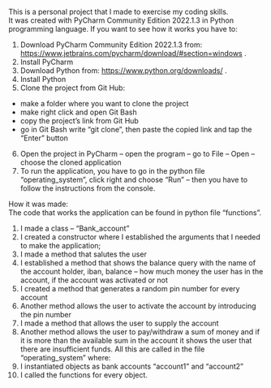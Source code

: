 This is a personal project that I made to exercise my coding skills.\
It was created with PyCharm Community Edition 2022.1.3 in Python programming language. If you want to see how it works you have to:
1.	Download PyCharm Community Edition 2022.1.3 from: https://www.jetbrains.com/pycharm/download/#section=windows .
2.	Install PyCharm
3.	Download Python from: https://www.python.org/downloads/ .
4.	Install Python
5.	Clone the project from Git Hub: 
-	make a folder where you want to clone the project
-	make right click and open Git Bash
-	copy the project’s link from Git Hub
-	go in Git Bash write “git clone”, then paste the copied link and tap the “Enter” button
6.	Open the project in PyCharm – open the program – go to File – Open – choose the cloned application
7.	To run the application, you have to go in the python file “operating_system”, click right and choose “Run” – then you have to follow the instructions from the console.

How it was made:\
The code that works the application can be found in python file “functions”. 
1.	I made a class – “Bank_account”
2.	I created a constructor where I established the arguments that I needed to make the application;
3.	I made a method that salutes the user
4.	I established a method that shows the balance query with the name of the account holder, iban, balance – how much money the user has in the account, if the account was activated or not
5.	I created a method that generates a random pin number for every account 
6.	Another method allows the user to activate the account by introducing the pin number
7.	I made a method that allows the user to supply the account
8.	Another method allows the user to pay/withdraw a sum of money and if it is more than the available sum in the account it shows the user that there are insufficient funds.
All this are called in the file “operating_system” where:
1.	 I instantiated objects as bank accounts “account1” and “account2”
2.	 I called the functions for every object.
